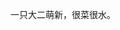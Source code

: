 一只大二萌新，很菜很水。

<!---
franxxyuri/franxxyuri is a ✨ special ✨ repository because its `README.md` (this file) appears on your GitHub profile.
You can click the Preview link to take a look at your changes.
--->
